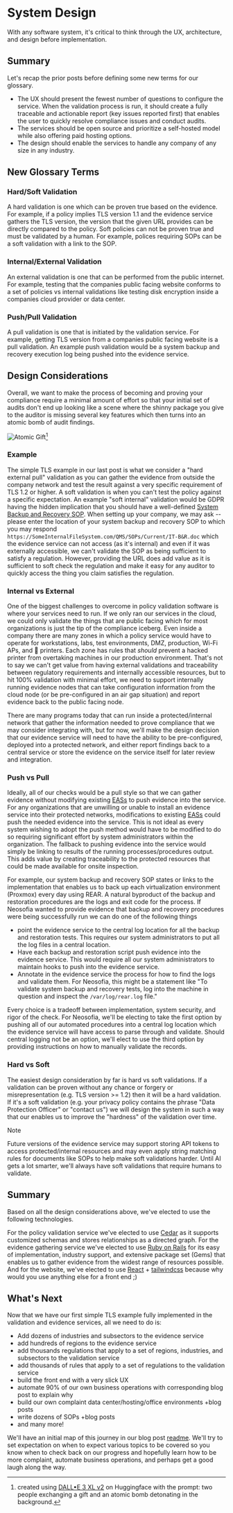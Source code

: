
# System Design

With any software system, it's critical to think through the UX, architecture, and design before implementation. 

## Summary

Let's recap the prior posts before defining some new terms for our glossary.

* The UX should present the fewest number of questions to configure the service. When the validation process is run, it should create a fully traceable and actionable report (key issues reported first) that enables the user to quickly resolve compliance issues and conduct audits.
* The services should be open source and prioritize a self-hosted model while also offering paid hosting options.
* The design should enable the services to handle any company of any size in any industry.

## New Glossary Terms

### Hard/Soft Validation

A hard validation is one which can be proven true based on the evidence. For example, if a policy implies TLS version 1.1 and the evidence service gathers the TLS version, the version that the given URL provides can be directly compared to the policy. Soft policies can not be proven true and must be validated by a human. For example, polices requiring SOPs can be a soft validation with a link to the SOP.

### Internal/External Validation

An external validation is one that can be performed from the public internet. For example, testing that the companies public facing website conforms to a set of policies vs internal validations like testing disk encryption inside a companies cloud provider or data center.

### Push/Pull Validation

A pull validation is one that is initiated by the validation service. For example, getting TLS version from a companies public facing website is a pull validation. An example push validation would be a system backup and recovery execution log being pushed into the evidence service.

## Design Considerations

Overall, we want to make the process of becoming and proving your compliance require a minimal amount of effort so that your initial set of audits don't end up looking like a scene where the shinny package you give to the auditor is missing several key features which then turns into an atomic bomb of audit findings.

![Atomic Gift](/shared/images/atomic-gift-exchange.png)[^credit]

### Example

The simple TLS example in our last post is what we consider a "hard external pull" validation as you can gather the evidence from outside the company network and test the result against a very specific requirement of TLS 1.2 or higher. A soft validation is when you can't test the policy against a specific expectation. An example "soft internal" validation would be GDPR having the hidden implication that you should have a well-defined [System Backup and Recovery SOP](/website/procedures/IT-245-System%20Backup%20and%20Recovery.md). When setting up your company, we may ask -- please enter the location of your system backup and recovery SOP to which you may respond `https://SomeInternalFileSystem.com/QMS/SOPs/Current/IT-B&R.doc` which the evidence service can not access (as it's internal) and even if it was externally accessible, we can't validate the SOP as being sufficient to satisfy a regulation. However, providing the URL does add value as it is sufficient to soft check the regulation and make it easy for any auditor to quickly access the thing you claim satisfies the regulation.

### Internal vs External 

One of the biggest challenges to overcome in policy validation software is where your services need to run. If we only ran our services in the cloud, we could only validate the things that are public facing which for most organizations is just the tip of the compliance iceberg. Even inside a company there are many zones in which a policy service would have to operate for workstations, labs, test environments, DMZ, production, Wi-Fi APs, and :imp: printers. Each zone has rules that *should* prevent a hacked printer from overtaking machines in our production environment. That's not to say we can't get value from having external validations and traceability between regulatory requirements and internally accessible resources, but to hit 100% validation with minimal effort, we need to support internally running evidence nodes that can take configuration information from the cloud node (or be pre-configured in an air gap situation) and report evidence back to the public facing node.

There are many programs today that can run inside a protected/internal network that gather the information needed to prove compliance that we may consider integrating with, but for now, we'll make the design decision that our evidence service will need to have the ability to be pre-configured, deployed into a protected network, and either report findings back to a central service or store the evidence on the service itself for later review and integration.

### Push vs Pull

Ideally, all of our checks would be a pull style so that we can gather evidence without modifying existing [EASs](/shared/glossary.md#enterprise-application-software-eas) to push evidence into the service. For any organizations that are unwilling or unable to install an evidence service into their protected networks, modifications to existing [EASs](/shared/glossary.md#enterprise-application-software-eas) could push the needed evidence into the service. This is not ideal as every system wishing to adopt the push method would have to be modified to do so requiring significant effort by system administrators within the organization. The fallback to pushing evidence into the service would simply be linking to results of the running processes/procedures output. This adds value by creating traceability to the protected resources that could be made available for onsite inspection.

For example, our system backup and recovery SOP states or links to the implementation that enables us to back up each virtualization environment (Proxmox) every day using REAR. A natural byproduct of the backup and restoration procedures are the logs and exit code for the process. If Neosofia wanted to provide evidence that backup and recovery procedures were being successfully run we can do one of the following things
* point the evidence service to the central log location for all the backup and restoration tests. This requires our system administrators to put all the log files in a central location.
* Have each backup and restoration script push evidence into the evidence service. This would require all our system administrators to maintain hooks to push into the evidence service.
* Annotate in the evidence service the process for how to find the logs and validate them. For Neosofia, this might be a statement like "To validate system backup and recovery tests, log into the machine in question and inspect the `/var/log/rear.log` file."

Every choice is a tradeoff between implementation, system security, and rigor of the check. For Neosofia, we'll be electing to take the first option by pushing all of our automated procedures into a central log location which the evidence service will have access to parse through and validate. Should central logging not be an option, we'll elect to use the third option by providing instructions on how to manually validate the records.

### Hard vs Soft

The easiest design consideration by far is hard vs soft validations. If a validation can be proven without any chance or forgery or misrepresentation (e.g. TLS version >= 1.2) then it will be a hard validation. If it's a soft validation (e.g. your privacy policy contains the phrase "Data Protection Officer" or "contact us") we will design the system in such a way that our enables us to improve the "hardness" of the validation over time. 

> [!NOTE]
> Future versions of the evidence service may support storing API tokens to access protected/internal resources and may even apply string matching rules for documents like SOPs to help make soft validations harder. Until AI gets a lot smarter, we'll always have soft validations that require humans to validate.

## Summary

Based on all the design considerations above, we've elected to use the following technologies.

For the policy validation service we've elected to use [Cedar](https://www.cedarpolicy.com/) as it supports customized schemas and stores relationships as a directed graph. For the evidence gathering service we've elected to use [Ruby on Rails](https://rubyonrails.org/) for its easy of implementation, industry support, and extensive package set (Gems) that enables us to gather evidence from the widest range of resources possible. And for the website, we've elected to use [React](https://react.dev/) + [tailwindcss](https://tailwindcss.com/) because why would you use anything else for a front end ;)

## What's Next

Now that we have our first simple TLS example fully implemented in the validation and evidence services, all we need to do is:
* Add dozens of industries and subsectors to the evidence service
* add hundreds of regions to the evidence service
* add thousands regulations that apply to a set of regions, industries, and subsectors to the validation service
* add thousands of rules that apply to a set of regulations to the validation service
* build the front end with a very slick UX
* automate 90% of our own business operations with corresponding blog post to explain why
* build our own complaint data center/hosting/office environments +blog posts
* write dozens of SOPs +blog posts
* and many more!

We'll have an initial map of this journey in our blog post [readme](./readme.md). We'll try to set expectation on when to expect various topics to be covered so you know when to check back on our progress and hopefully learn how to be more complaint, automate business operations, and perhaps get a good laugh along the way.


[^credit]: created using [DALL•E 3 XL v2](https://huggingface.co/spaces/ChenoAi/dalle-3-xl-lora-v2) on Huggingface with the prompt: two people exchanging a gift and an atomic bomb detonating in the background.